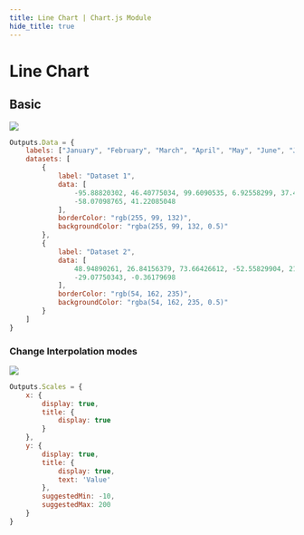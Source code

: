 ```yaml
---
title: Line Chart | Chart.js Module
hide_title: true
---
```


# Line Chart

## Basic

<div className="ndl-image-with-background l">

![](library/modules/chartjs/charts/line-chart.png)

</div>

```js
Outputs.Data = {
    labels: ["January", "February", "March", "April", "May", "June", "July"],
    datasets: [
        {
            label: "Dataset 1",
            data: [
                -95.88820302, 46.40775034, 99.6090535, 6.92558299, 37.49314129,
                -58.07098765, 41.22085048
            ],
            borderColor: "rgb(255, 99, 132)",
            backgroundColor: "rgba(255, 99, 132, 0.5)"
        },
        {
            label: "Dataset 2",
            data: [
                48.94890261, 26.84156379, 73.66426612, -52.55829904, 21.01337449,
                -29.07750343, -0.36179698
            ],
            borderColor: "rgb(54, 162, 235)",
            backgroundColor: "rgba(54, 162, 235, 0.5)"
        }
    ]
}
```

### Change Interpolation modes

<div className="ndl-image-with-background l">

![](library/modules/chartjs/charts/line-interpolation-chart.png)

</div>

```js
Outputs.Scales = {
    x: {
        display: true,
        title: {
            display: true
        }
    },
    y: {
        display: true,
        title: {
            display: true,
            text: 'Value'
        },
        suggestedMin: -10,
        suggestedMax: 200
    }
}
```
